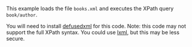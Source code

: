 This example loads the file `books.xml` and executes the XPath query `book/author`.

You will need to install [defusedxml](https://github.com/tiran/defusedxml) for this code.
Note: this code may not support the full XPath syntax. You could use [lxml](https://lxml.de/),
but this may be less secure.

